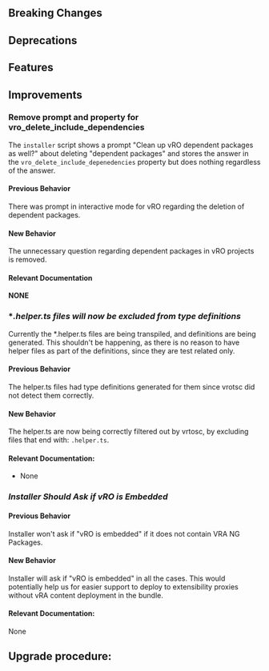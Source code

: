 [//]: # (VERSION_PLACEHOLDER DO NOT DELETE)
[//]: # (Used when working on a new release. Placed together with the Version.md)
[//]: # (Nothing here is optional. If a step must not be performed, it must be said so)
[//]: # (Do not fill the version, it will be done automatically)
[//]: # (Quick Intro to what is the focus of this release)

## Breaking Changes
[//]: # (### *Breaking Change*)
[//]: # (Describe the breaking change AND explain how to resolve it)
[//]: # (You can utilize internal links /e.g. link to the upgrade procedure, link to the improvement|deprecation that introduced this/)



## Deprecations
[//]: # (### *Deprecation*)
[//]: # (Explain what is deprecated and suggest alternatives)



[//]: # (Features -> New Functionality)
## Features
[//]: # (### *Feature Name*)
[//]: # (Describe the feature)
[//]: # (Optional But higlhy recommended Specify *NONE* if missing)
[//]: # (#### Relevant Documentation:)



[//]: # (Improvements -> Bugfixes/hotfixes or general improvements)
## Improvements

### Remove prompt and property for vro_delete_include_dependencies
The `installer` script shows a prompt "Clean up vRO dependent packages as well?" about deleting "dependent packages" and stores the answer in the `vro_delete_include_depenedencies` property but does nothing regardless of the answer.

#### Previous Behavior
There was prompt in interactive mode for vRO regarding the deletion of dependent packages.

#### New Behavior
The unnecessary question regarding dependent packages in vRO projects is removed.

#### Relevant Documentation
**NONE**

### **.helper.ts files will now be excluded from type definitions* 
Currently the *.helper.ts files are being transpiled, and definitions are being generated. This shouldn't be happening, 
as there is no reason to have helper files as part of the definitions, since they are test related only.

#### Previous Behavior
The helper.ts files had type definitions generated for them since vrotsc did not detect them correctly.

#### New Behavior
The helper.ts are now being correctly filtered out by vrtosc, by excluding files that end with: `.helper.ts`.

#### Relevant Documentation:
* None

### *Installer Should Ask if vRO is Embedded*

#### Previous Behavior
Installer won't ask if "vRO is embedded" if it does not contain VRA NG Packages.

#### New Behavior
Installer will ask if "vRO is embedded" in all the cases. This would potentially help us for easier support to deploy to extensibility proxies without vRA content deployment in the bundle.

#### Relevant Documentation:
None

## Upgrade procedure:
[//]: # (Explain in details if something needs to be done)

[//]: # (## Changelog:)
[//]: # (Pull request links)
